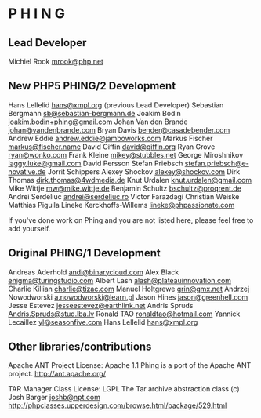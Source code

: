 P     H     I     N     G
=========================


Lead Developer
--------------

  Michiel Rook <mrook@php.net>

New PHP5 PHING/2 Development
----------------------------

  Hans Lellelid <hans@xmpl.org> (previous Lead Developer)
  Sebastian Bergmann <sb@sebastian-bergmann.de>
  Joakim Bodin <joakim.bodin+phing@gmail.com>
  Johan Van den Brande <johan@vandenbrande.com>
  Bryan Davis <bender@casadebender.com>
  Andrew Eddie <andrew.eddie@jamboworks.com>
  Markus Fischer <markus@fischer.name>
  David Giffin <david@giffin.org>
  Ryan Grove <ryan@wonko.com>
  Frank Kleine <mikey@stubbles.net>
  George Miroshnikov <laggy.luke@gmail.com>
  David Persson <davidpersson at qeweurope dot org>
  Stefan Priebsch <stefan.priebsch@e-novative.de>
  Jorrit Schippers <jorrit at ncode dot nl>
  Alexey Shockov <alexey@shockov.com>
  Dirk Thomas <dirk.thomas@4wdmedia.de>
  Knut Urdalen <knut.urdalen@gmail.com>
  Mike Wittje <mw@mike.wittje.de>
  Benjamin Schultz <bschultz@proqrent.de>
  Andrei Serdeliuc <andrei@serdeliuc.ro>
  Victor Farazdagi
  Christian Weiske
  Matthias Pigulla
  Lineke Kerckhoffs-Willems <lineke@phpassionate.com>

  If you've done work on Phing and you are not listed here, please feel free
  to add yourself.

Original PHING/1 Development
-----------------------------

  Andreas Aderhold <andi@binarycloud.com>
  Alex Black <enigma@turingstudio.com>
  Albert Lash <alash@plateauinnovation.com>
  Charlie Killian <charlie@tizac.com>
  Manuel Holtgrewe <grin@gmx.net>
  Andrzej Nowodworski <a.nowodworski@learn.pl>
  Jason Hines <jason@greenhell.com>
  Jesse Estevez <jesseestevez@earthlink.net>
  Andris Spruds <Andris.Spruds@stud.lba.lv>
  Ronald TAO <ronaldtao@hotmail.com>
  Yannick Lecaillez <yl@seasonfive.com>
  Hans Lellelid <hans@xmpl.org>

Other libraries/contributions
------------------------------

  Apache ANT Project
  License: Apache 1.1
  Phing is a port of the Apache ANT project.
  http://ant.apache.org/

  TAR Manager Class
  License: LGPL
  The Tar archive abstraction class
  (c) Josh Barger <joshb@npt.com>
  http://phpclasses.upperdesign.com/browse.html/package/529.html

